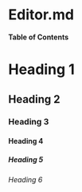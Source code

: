 # Editor.md



**Table of Contents**


# Heading 1
## Heading 2
### Heading 3
#### Heading 4
##### Heading 5
###### Heading 6


 

